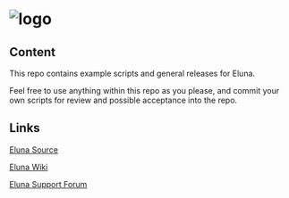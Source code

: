 # ![logo](https://dl.dropbox.com/u/98478761/eluna-DBCA-Designs.png)

## Content

This repo contains example scripts and general releases for Eluna. 

Feel free to use anything within this repo as you please, and commit your own scripts
for review and possible acceptance into the repo.


## Links

[Eluna Source](https://github.com/ElunaLuaEngine/Source)

[Eluna Wiki](http://wiki.emudevs.com/doku.php?id=eluna)

[Eluna Support Forum](www.emudevs.com)